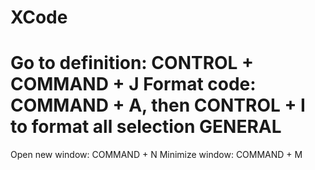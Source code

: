 XCode
=======
Go to definition: CONTROL + COMMAND + J
Format code: COMMAND + A, then CONTROL + I to format all selection
GENERAL
=====
Open new window: COMMAND + N
Minimize window: COMMAND + M
